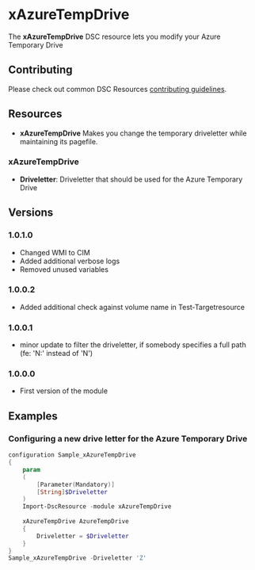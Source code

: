 # xAzureTempDrive

The **xAzureTempDrive** DSC resource lets you modify your Azure Temporary Drive

## Contributing
Please check out common DSC Resources [contributing guidelines](https://github.com/PowerShell/DscResource.Kit/blob/master/CONTRIBUTING.md).

## Resources

* **xAzureTempDrive** Makes you change the temporary driveletter while maintaining its pagefile.

### xAzureTempDrive

* **Driveletter**: Driveletter that should be used for the Azure Temporary Drive

## Versions

### 1.0.1.0

* Changed WMI to CIM
* Added additional verbose logs
* Removed unused variables

### 1.0.0.2

* Added additional check against volume name in Test-Targetresource

### 1.0.0.1

* minor update to filter the driveletter, if somebody specifies a full path (fe: 'N:\' instead of 'N')

### 1.0.0.0

* First version of the module

## Examples

### Configuring a new drive letter for the Azure Temporary Drive

```powershell
configuration Sample_xAzureTempDrive
{
    param
    (
        [Parameter(Mandatory)]
        [String]$Driveletter
    )
    Import-DscResource -module xAzureTempDrive
    
	xAzureTempDrive AzureTempDrive
    {
        Driveletter = $Driveletter
    }
}
Sample_xAzureTempDrive -Driveletter 'Z'
```
